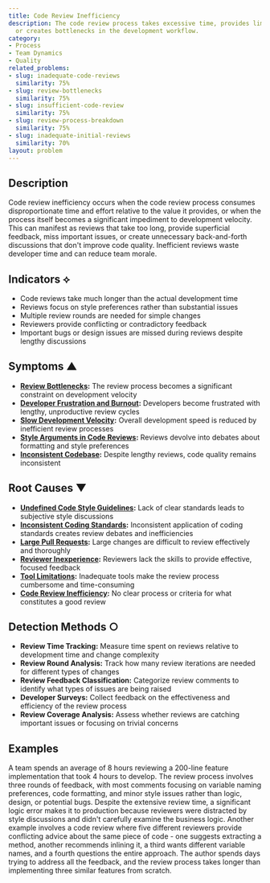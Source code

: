 ```yaml
---
title: Code Review Inefficiency
description: The code review process takes excessive time, provides limited value,
  or creates bottlenecks in the development workflow.
category:
- Process
- Team Dynamics
- Quality
related_problems:
- slug: inadequate-code-reviews
  similarity: 75%
- slug: review-bottlenecks
  similarity: 75%
- slug: insufficient-code-review
  similarity: 75%
- slug: review-process-breakdown
  similarity: 75%
- slug: inadequate-initial-reviews
  similarity: 70%
layout: problem
---
```


## Description

Code review inefficiency occurs when the code review process consumes disproportionate time and effort relative to the value it provides, or when the process itself becomes a significant impediment to development velocity. This can manifest as reviews that take too long, provide superficial feedback, miss important issues, or create unnecessary back-and-forth discussions that don't improve code quality. Inefficient reviews waste developer time and can reduce team morale.

## Indicators ⟡

- Code reviews take much longer than the actual development time
- Reviews focus on style preferences rather than substantial issues
- Multiple review rounds are needed for simple changes
- Reviewers provide conflicting or contradictory feedback
- Important bugs or design issues are missed during reviews despite lengthy discussions

## Symptoms ▲

- **[Review Bottlenecks](review-bottlenecks.md):** The review process becomes a significant constraint on development velocity
- **[Developer Frustration and Burnout](developer-frustration-and-burnout.md):** Developers become frustrated with lengthy, unproductive review cycles
- **[Slow Development Velocity](slow-development-velocity.md):** Overall development speed is reduced by inefficient review processes
- **[Style Arguments in Code Reviews](style-arguments-in-code-reviews.md):** Reviews devolve into debates about formatting and style preferences
- **[Inconsistent Codebase](inconsistent-codebase.md):** Despite lengthy reviews, code quality remains inconsistent

## Root Causes ▼

- **[Undefined Code Style Guidelines](undefined-code-style-guidelines.md):** Lack of clear standards leads to subjective style discussions
- **[Inconsistent Coding Standards](inconsistent-coding-standards.md):** Inconsistent application of coding standards creates review debates and inefficiencies
- **[Large Pull Requests](large-pull-requests.md):** Large changes are difficult to review effectively and thoroughly
- **[Reviewer Inexperience](reviewer-inexperience.md):** Reviewers lack the skills to provide effective, focused feedback
- **[Tool Limitations](tool-limitations.md):** Inadequate tools make the review process cumbersome and time-consuming
- **[Code Review Inefficiency](code-review-inefficiency.md):** No clear process or criteria for what constitutes a good review

## Detection Methods ○

- **Review Time Tracking:** Measure time spent on reviews relative to development time and change complexity
- **Review Round Analysis:** Track how many review iterations are needed for different types of changes
- **Review Feedback Classification:** Categorize review comments to identify what types of issues are being raised
- **Developer Surveys:** Collect feedback on the effectiveness and efficiency of the review process
- **Review Coverage Analysis:** Assess whether reviews are catching important issues or focusing on trivial concerns

## Examples

A team spends an average of 8 hours reviewing a 200-line feature implementation that took 4 hours to develop. The review process involves three rounds of feedback, with most comments focusing on variable naming preferences, code formatting, and minor style issues rather than logic, design, or potential bugs. Despite the extensive review time, a significant logic error makes it to production because reviewers were distracted by style discussions and didn't carefully examine the business logic. Another example involves a code review where five different reviewers provide conflicting advice about the same piece of code - one suggests extracting a method, another recommends inlining it, a third wants different variable names, and a fourth questions the entire approach. The author spends days trying to address all the feedback, and the review process takes longer than implementing three similar features from scratch.